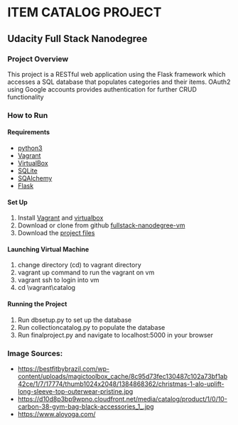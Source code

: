 # ITEM CATALOG PROJECT

## Udacity Full Stack Nanodegree

### Project Overview

This project is a RESTful web application using the Flask framework which accesses a SQL database that populates categories and their items. OAuth2 using Google accounts provides authentication for further CRUD functionality

### How to Run

#### Requirements

* [python3](https://www.python.org/downloads/)
* [Vagrant](https://www.vagrantup.com/)
* [VirtualBox](https://www.virtualbox.org/)
* [SQLite](https://www.sqlite.org/download.html)
* [SQAlchemy](http://www.sqlalchemy.org/download.html)
* [Flask](http://flask.pocoo.org/)


#### Set Up

1. Install [Vagrant](https://www.vagrantup.com/downloads.html) and [virtualbox](https://www.virtualbox.org/wiki/Downloads)
2. Download or clone from github [fullstack-nanodegree-vm](https://github.com/udacity/fullstack-nanodegree-vm)
3. Download the [project files](https://github.com/brittani1128/collection-catalog)

#### Launching Virtual Machine

1. change directory (cd) to vagrant directory
2. vagrant up command to run the vagrant on vm
3. vagrant ssh to login into vm
4. cd \vagrant\catalog

#### Running the Project

1. Run dbsetup.py to set up the database
2. Run collectioncatalog.py to populate the database
3. Run finalproject.py and navigate to localhost:5000 in your browser

### Image Sources:

* https://bestfitbybrazil.com/wp-content/uploads/magictoolbox_cache/8c95d73fec130487c102a73bf1ab42ce/1/7/17774/thumb1024x2048/1384868362/christmas-1-alo-uplift-long-sleeve-top-outerwear-pristine.jpg
* https://d10d8p3bp9wpno.cloudfront.net/media/catalog/product/1/0/10-carbon-38-gym-bag-black-accessories_1_.jpg
* https://www.aloyoga.com/
